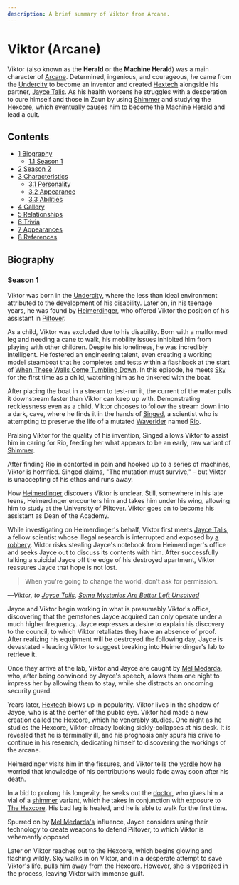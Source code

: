 ```yaml
---
description: A brief summary of Viktor from Arcane.
---
```


# Viktor (Arcane)

Viktor (also known as the **Herald** or the **Machine Herald**) was a main character of [Arcane](https://arcane.fandom.com/wiki/Arcane_(series)). Determined, ingenious, and courageous, he came from the [Undercity](https://arcane.fandom.com/wiki/Zaun) to become an inventor and created [Hextech](https://arcane.fandom.com/wiki/Hextech) alongside his partner, [Jayce Talis](https://arcane.fandom.com/wiki/Jayce_Talis). As his health worsens he struggles with a desperation to cure himself and those in Zaun by using [Shimmer](https://arcane.fandom.com/wiki/Shimmer) and studying the [Hexcore](https://arcane.fandom.com/wiki/Hexcore), which eventually causes him to become the Machine Herald and lead a cult.

## Contents

*   [1 Biography](https://arcane.fandom.com/wiki/Viktor#Biography)
    *   [1.1 Season 1](https://arcane.fandom.com/wiki/Viktor#Season_1)
*   [2 Season 2](https://arcane.fandom.com/wiki/Viktor#Season_2)
*   [3 Characteristics](https://arcane.fandom.com/wiki/Viktor#Characteristics)
    *   [3.1 Personality](https://arcane.fandom.com/wiki/Viktor#Personality)
    *   [3.2 Appearance](https://arcane.fandom.com/wiki/Viktor#Appearance)
    *   [3.3 Abilities](https://arcane.fandom.com/wiki/Viktor#Abilities)
*   [4 Gallery](https://arcane.fandom.com/wiki/Viktor#Gallery)
*   [5 Relationships](https://arcane.fandom.com/wiki/Viktor#Relationships)
*   [6 Trivia](https://arcane.fandom.com/wiki/Viktor#Trivia)
*   [7 Appearances](https://arcane.fandom.com/wiki/Viktor#Appearances)
*   [8 References](https://arcane.fandom.com/wiki/Viktor#References)

## Biography

### Season 1

Viktor was born in the [Undercity](https://arcane.fandom.com/wiki/Zaun), where the less than ideal environment attributed to the development of his disability. Later on, in his teenage years, he was found by [Heimerdinger](https://arcane.fandom.com/wiki/Heimerdinger), who offered Viktor the position of his assistant in [Piltover](https://arcane.fandom.com/wiki/Piltover).

As a child, Viktor was excluded due to his disability. Born with a malformed leg and needing a cane to walk, his mobility issues inhibited him from playing with other children. Despite his loneliness, he was incredibly intelligent. He fostered an engineering talent, even creating a working model steamboat that he completes and tests within a flashback at the start of [When These Walls Come Tumbling Down](https://arcane.fandom.com/wiki/When_These_Walls_Come_Tumbling_Down). In this episode, he meets [Sky](https://arcane.fandom.com/wiki/Sky_Young) for the first time as a child, watching him as he tinkered with the boat.

After placing the boat in a stream to test-run it, the current of the water pulls it downstream faster than Viktor can keep up with. Demonstrating recklessness even as a child, Viktor chooses to follow the stream down into a dark, cave, where he finds it in the hands of [Singed](https://arcane.fandom.com/wiki/Singed), a scientist who is attempting to preserve the life of a mutated [Waverider](https://leagueoflegends.fandom.com/wiki/Waverider) named [Rio](https://arcane.fandom.com/wiki/Rio).

Praising Viktor for the quality of his invention, Singed allows Viktor to assist him in caring for Rio, feeding her what appears to be an early, raw variant of [Shimmer](https://arcane.fandom.com/wiki/Shimmer).

After finding Rio in contorted in pain and hooked up to a series of machines, Viktor is horrified. Singed claims, "The mutation must survive," - but Viktor is unaccepting of his ethos and runs away.

How [Heimerdinger](https://arcane.fandom.com/wiki/Cecil_B._Heimerdinger) discovers Viktor is unclear. Still, somewhere in his late teens, Heimerdinger encounters him and takes him under his wing, allowing him to study at the University of Piltover. Viktor goes on to become his assistant as Dean of the Academy.

While investigating on Heimerdinger's behalf, Viktor first meets [Jayce Talis](https://arcane.fandom.com/wiki/Jayce_Talis), a fellow scientist whose illegal research is interrupted and exposed by [a robbery](https://arcane.fandom.com/wiki/Welcome_to_the_Playground). Viktor risks stealing Jayce's notebook from Heimerdinger's office and seeks Jayce out to discuss its contents with him. After successfully talking a suicidal Jayce off the edge of his destroyed apartment, Viktor reassures Jayce that hope is not lost.

> When you're going to change the world, don't ask for permission.

—*Viktor, to [Jayce Talis](https://arcane.fandom.com/wiki/Jayce_Talis), [Some Mysteries Are Better Left Unsolved](https://arcane.fandom.com/wiki/Some_Mysteries_Are_Better_Left_Unsolved)*

Jayce and Viktor begin working in what is presumably Viktor's office, discovering that the gemstones Jayce acquired can only operate under a much higher frequency. Jayce expresses a desire to explain his discovery to the council, to which Viktor retaliates they have an absence of proof. After realizing his equipment will be destroyed the following day, Jayce is devastated - leading Viktor to suggest breaking into Heimerdinger's lab to retrieve it.

Once they arrive at the lab, Viktor and Jayce are caught by [Mel Medarda](https://arcane.fandom.com/wiki/Mel_Medarda), who, after being convinced by Jayce's speech, allows them one night to impress her by allowing them to stay, while she distracts an oncoming security guard.

Years later, [Hextech](https://arcane.fandom.com/wiki/Hextech) blows up in popularity. Viktor lives in the shadow of Jayce, who is at the center of the public eye. Viktor had made a new creation called the [Hexcore](https://arcane.fandom.com/wiki/Hexcore), which he venerably studies. One night as he studies the Hexcore, Viktor-already looking sickly-collapses at his desk. It is revealed that he is terminally ill, and his prognosis only spurs his drive to continue in his research, dedicating himself to discovering the workings of the arcane.

Heimerdinger visits him in the fissures, and Viktor tells the [yordle](https://arcane.fandom.com/wiki/Species#Yordles) how he worried that knowledge of his contributions would fade away soon after his death.

In a bid to prolong his longevity, he seeks out the [doctor](https://arcane.fandom.com/wiki/Singed), who gives him a vial of a [shimmer](https://arcane.fandom.com/wiki/Shimmer) variant, which he takes in conjunction with exposure to [The Hexcore](https://arcane.fandom.com/wiki/The_Hexcore). His bad leg is healed, and he is able to walk for the first time.

Spurred on by [Mel Medarda's](https://arcane.fandom.com/wiki/Mel_Medarda) influence, Jayce considers using their technology to create weapons to defend Piltover, to which Viktor is vehemently opposed.

Later on Viktor reaches out to the Hexcore, which begins glowing and flashing wildly. Sky walks in on Viktor, and in a desperate attempt to save Viktor's life, pulls him away from the Hexcore. However, she is vaporized in the process, leaving Viktor with immense guilt.
